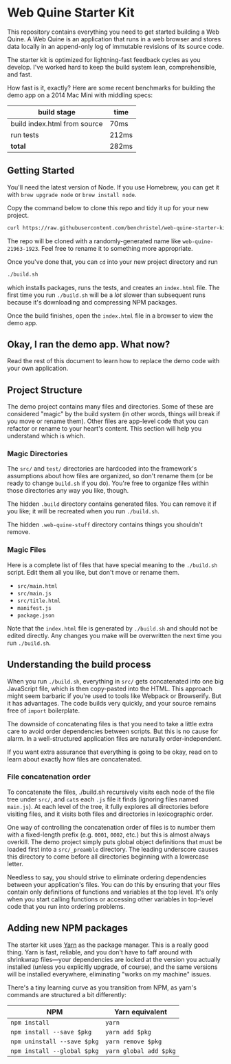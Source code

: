 # Web Quine Starter Kit

This repository contains everything you need to get started
building a Web Quine. A Web Quine is an application that
runs in a web browser and stores data locally in an
append-only log of immutable revisions of its source code.

The starter kit is optimized for lightning-fast feedback
cycles as you develop. I've worked hard to keep the build
system lean, comprehensible, and fast.

How fast is it, exactly? Here are some recent benchmarks for
building the demo app on a 2014 Mac Mini with middling
specs:

build stage | time
----------- | ----
build index.html from source | 70ms
run tests   | 212ms
**total**   | 282ms

## Getting Started

You'll need the latest version of Node. If you use Homebrew,
you can get it with `brew upgrade node` or `brew install node`.

Copy the command below to clone this repo and tidy it up
for your new project.

```bash
curl https://raw.githubusercontent.com/benchristel/web-quine-starter-kit/master/setup.sh | bash
```

The repo will be cloned with a randomly-generated name like
`web-quine-21963-1923`. Feel free to rename it to something
more appropriate.

Once you've done that, you can `cd` into your new project
directory and run

```bash
./build.sh
```

which installs packages, runs the tests, and creates an
`index.html` file. The first time you run `./build.sh` will
be a *lot* slower than subsequent runs because it's
downloading and compressing NPM packages.

Once the build finishes, open the `index.html` file in a
browser to view the demo app.

## Okay, I ran the demo app. What now?

Read the rest of this document to learn how to replace
the demo code with your own application.

## Project Structure

The demo project contains many files and directories. Some
of these are considered "magic" by the build system
(in other words, things will break if you move or rename
them). Other files are app-level code that you can refactor
or rename to your heart's content. This section will help
you understand which is which.

### Magic Directories

The `src/` and `test/` directories are hardcoded into the
framework's assumptions about how files are organized, so
don't rename them (or be ready to change `build.sh` if you
do). You're free to organize files within those directories
any way you like, though.

The hidden `.build` directory contains generated files.
You can remove it if you like; it will be recreated when you
run `./build.sh`.

The hidden `.web-quine-stuff` directory contains things you
shouldn't remove.

### Magic Files

Here is a complete list of files that have special meaning
to the `./build.sh` script. Edit them all you like, but
don't move or rename them.

- `src/main.html`
- `src/main.js`
- `src/title.html`
- `manifest.js`
- `package.json`

Note that the `index.html` file is generated by `./build.sh`
and should not be edited directly. Any changes you make will
be overwritten the next time you run `./build.sh`.

## Understanding the build process

When you run `./build.sh`, everything in `src/` gets
concatenated into one big JavaScript file, which is then
copy-pasted into the HTML. This approach might seem barbaric
if you're used to tools like Webpack or Browserify. But it
has advantages. The code builds very quickly, and your
source remains free of `import` boilerplate.

The downside of concatenating files is that you need
to take a little extra care to avoid order dependencies
between scripts. But this is no cause for alarm. In a
well-structured application files are naturally
order-independent.

If you want extra assurance that everything is going to be
okay, read on to learn about exactly how files are
concatenated.

### File concatenation order

To concatenate the files, ./build.sh recursively visits each
node of the file tree under `src/`, and `cat`s each
`.js` file it finds (ignoring files named `main.js`). At
each level of the tree, it fully explores all directories
before visiting files, and it visits both files and
directories in lexicographic order.

One way of controlling the concatenation order of files is
to number them with a fixed-length prefix (e.g. `0001`,
`0002`, etc.) but this is almost always overkill. The demo
project simply puts global object definitions that must be
loaded first into a `src/_preamble` directory. The leading
underscore causes this directory to come before all
directories beginning with a lowercase letter.

Needless to say, you should strive to eliminate ordering
dependencies between your application's files. You can
do this by ensuring that your files contain only definitions
of functions and variables at the top level. It's only when
you start calling functions or accessing other variables in
top-level code that you run into ordering problems.

## Adding new NPM packages

The starter kit uses [Yarn](https://yarnpkg.com/en/) as the
package manager. This is a really good thing. Yarn is fast,
reliable, and you don't have to faff around with shrinkwrap
files—your dependencies are locked at the version you
actually installed (unless you explicitly upgrade, of
course), and the same versions will be installed everywhere,
eliminating "works on my machine" issues.

There's a tiny learning curve as you transition from NPM, as
yarn's commands are structured a bit differently:

NPM | Yarn equivalent
--- | ---------------
`npm install` | `yarn`
`npm install --save $pkg` | `yarn add $pkg`
`npm uninstall --save $pkg` | `yarn remove $pkg`
`npm install --global $pkg` | `yarn global add $pkg`
